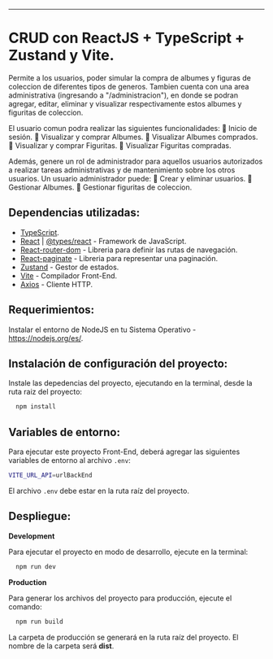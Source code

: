 ---------------------------------------------

# CRUD con ReactJS + TypeScript + Zustand y Vite. 

Permite a los usuarios, poder simular la compra de albumes y figuras de coleccion de diferentes tipos de generos. Tambien cuenta con una area administrativa (ingresando a "/administracion"), en donde se podran agregar, editar, eliminar y visualizar respectivamente estos albumes y figuritas de coleccion.

El usuario comun podra realizar las siguientes funcionalidades:
🔹 Inicio de sesión.
🔹 Visualizar y comprar Albumes.
🔹 Visualizar Albumes comprados.
🔹 Visualizar y comprar Figuritas.
🔹 Visualizar Figuritas compradas.

Además, genere un rol de administrador para aquellos usuarios autorizados a realizar tareas administrativas y de mantenimiento sobre los otros usuarios. 
Un usuario administrador puede:
🔹 Crear y eliminar usuarios.
🔹 Gestionar Albumes.
🔹 Gestionar figuritas de coleccion.

## Dependencias utilizadas:
 * [TypeScript](https://www.npmjs.com/package/typescript).
 * [React](https://react.dev/) | [@types/react](https://www.npmjs.com/package/@types/react) - Framework de JavaScript.
 * [React-router-dom](https://reactrouter.com/en/main) - Libreria para definir las rutas de navegación.
 * [React-paginate](https://www.npmjs.com/package/react-paginate) - Libreria para representar una paginación.
 * [Zustand](https://zustand-demo.pmnd.rs) - Gestor de estados.
 * [Vite](https://www.npmjs.com/package/vite) - Compilador Front-End.
 * [Axios](https://axios-http.com/docs/intro) - Cliente HTTP.

## Requerimientos:
Instalar el entorno de NodeJS en tu Sistema Operativo - https://nodejs.org/es/.

## Instalación de configuración del proyecto:

Instale las depedencias del proyecto, ejecutando en la terminal, desde la ruta raiz del proyecto:

```bash
  npm install
```

## Variables de entorno:

Para ejecutar este proyecto Front-End, deberá agregar las siguientes variables de entorno al archivo `.env`:

```bash
VITE_URL_API=urlBackEnd
```
El archivo `.env` debe estar en la ruta raíz del proyecto.


## Despliegue:

**Development**

Para ejecutar el proyecto en modo de desarrollo, ejecute en la terminal:

```bash
  npm run dev
```

**Production**

Para generar los archivos del proyecto para producción, ejecute el comando:

```bash
  npm run build
```
La carpeta de producción se generará en la ruta raíz del proyecto. El nombre de la carpeta será **dist**.

